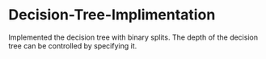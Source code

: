 # Decision-Tree-Implimentation
Implemented the decision tree with binary splits. The depth of the decision tree can be controlled  by specifying it. 
